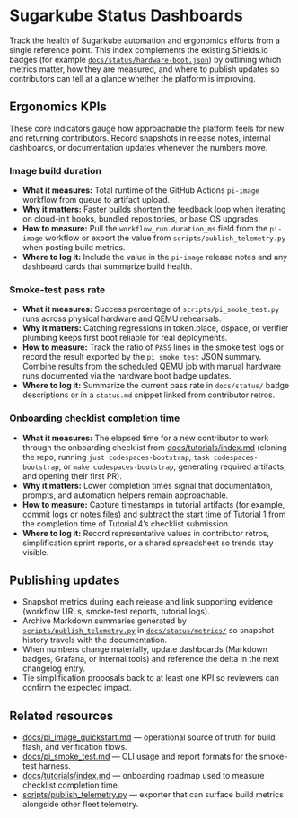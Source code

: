 # Sugarkube Status Dashboards

Track the health of Sugarkube automation and ergonomics efforts from a single
reference point. This index complements the existing Shields.io badges (for
example [`docs/status/hardware-boot.json`](./hardware-boot.json)) by outlining
which metrics matter, how they are measured, and where to publish updates so
contributors can tell at a glance whether the platform is improving.

## Ergonomics KPIs

These core indicators gauge how approachable the platform feels for new and
returning contributors. Record snapshots in release notes, internal dashboards,
or documentation updates whenever the numbers move.

### Image build duration

* **What it measures:** Total runtime of the GitHub Actions `pi-image` workflow
  from queue to artifact upload.
* **Why it matters:** Faster builds shorten the feedback loop when iterating on
  cloud-init hooks, bundled repositories, or base OS upgrades.
* **How to measure:** Pull the `workflow_run.duration_ms` field from the
  `pi-image` workflow or export the value from `scripts/publish_telemetry.py`
  when posting build metrics.
* **Where to log it:** Include the value in the `pi-image` release notes and any
  dashboard cards that summarize build health.

### Smoke-test pass rate

* **What it measures:** Success percentage of `scripts/pi_smoke_test.py` runs
  across physical hardware and QEMU rehearsals.
* **Why it matters:** Catching regressions in token.place, dspace, or verifier
  plumbing keeps first boot reliable for real deployments.
* **How to measure:** Track the ratio of `PASS` lines in the smoke test logs or
  record the result exported by the `pi_smoke_test` JSON summary. Combine
  results from the scheduled QEMU job with manual hardware runs documented via
  the hardware boot badge updates.
* **Where to log it:** Summarize the current pass rate in `docs/status/` badge
  descriptions or in a `status.md` snippet linked from contributor retros.

### Onboarding checklist completion time

* **What it measures:** The elapsed time for a new contributor to work through
  the onboarding checklist from [docs/tutorials/index.md](../tutorials/index.md)
  (cloning the repo, running `just codespaces-bootstrap`, `task codespaces-bootstrap`, or `make
  codespaces-bootstrap`, generating required artifacts, and opening their first PR).
* **Why it matters:** Lower completion times signal that documentation, prompts,
  and automation helpers remain approachable.
* **How to measure:** Capture timestamps in tutorial artifacts (for example,
  commit logs or notes files) and subtract the start time of Tutorial 1 from the
  completion time of Tutorial 4’s checklist submission.
* **Where to log it:** Record representative values in contributor retros,
  simplification sprint reports, or a shared spreadsheet so trends stay visible.

## Publishing updates

* Snapshot metrics during each release and link supporting evidence (workflow
  URLs, smoke-test reports, tutorial logs).
* Archive Markdown summaries generated by
  [`scripts/publish_telemetry.py`](../../scripts/publish_telemetry.py) in
  [`docs/status/metrics/`](./metrics/README.md) so snapshot history travels with
  the documentation.
* When numbers change materially, update dashboards (Markdown badges, Grafana,
  or internal tools) and reference the delta in the next changelog entry.
* Tie simplification proposals back to at least one KPI so reviewers can confirm
  the expected impact.

## Related resources

- [docs/pi_image_quickstart.md](../pi_image_quickstart.md) — operational source
  of truth for build, flash, and verification flows.
- [docs/pi_smoke_test.md](../pi_smoke_test.md) — CLI usage and report formats for
  the smoke-test harness.
- [docs/tutorials/index.md](../tutorials/index.md) — onboarding roadmap used to
  measure checklist completion time.
- [scripts/publish_telemetry.py](../../scripts/publish_telemetry.py) — exporter
  that can surface build metrics alongside other fleet telemetry.
